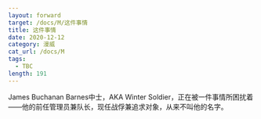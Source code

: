 ```yaml
---
layout: forward
target: /docs/M/这件事情
title: 这件事情
date: 2020-12-12
category: 漫威
cat_url: /docs/M
tags: 
  - TBC
length: 191
---
```


James Buchanan Barnes中士，AKA Winter Soldier，正在被一件事情所困扰着——他的前任管理员兼队长，现任战俘兼追求对象，从来不叫他的名字。
